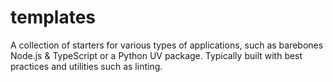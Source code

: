 # templates
A collection of starters for various types of applications, such as barebones Node.js &amp; TypeScript or a Python UV package. Typically built with best practices and utilities such as linting.
